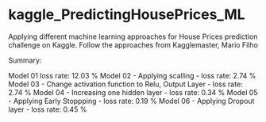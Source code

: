 # kaggle_PredictingHousePrices_ML

Applying different machine learning approaches for House Prices prediction challenge on Kaggle. Follow the approaches from Kagglemaster, Mario Filho

Summary:

Model 01 loss rate: 12.03 %
Model 02 - Applying scalling - loss rate: 2.74 %
Model 03 - Change activation function to Relu, Output Layer - loss rate: 2.74 %
Model 04 - Increasing one hidden layer - loss rate: 0.34 %
Model 05 - Applying Early Stoppping - loss rate: 0.19 %
Model 06 - Applying Dropout layer - loss rate: 0.45 %

